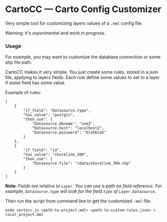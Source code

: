 # CartoCC — Carto Config Customizer

Very simple tool for customizing layers values of a `.mml` config file.

Warning: it's *experimental* and *work in progress*.

### Usage

For example, you may want to customize the database connection or some shp file path.

CartoCC makes it very simple. You just create some rules, stored in a json file, applying to layers fields. Each rule define some values to set to a layer if some field has some value.

Example of rules:

```
[
    {
        "if_field": "Datasource.type",
        "has_value": "postgis",
        "then_use": {
            "Datasource.dbname": "osm2",
            "Datasource.host": "localhost2",
            "Datasource.password": "blahblah"
        }
    },
    {
        "if_field": "id",
        "has_value": "shoreline_300",
        "then_use": {
            "Datasource.file": "/data/shoreline_300.shp"
        }
    }
]
```

**Note**: *Fields are relative to `Layer`. You can use a path as field reference.
For example, `Datasource.type` will look for the field `type` of `Layer.Datasource`*.

Then run the script from command line to get the customized `.mml` file:

```
node cartocc.js <path-to-project.mml> <path-to-custom-rules.json> > local_project.mml
```
